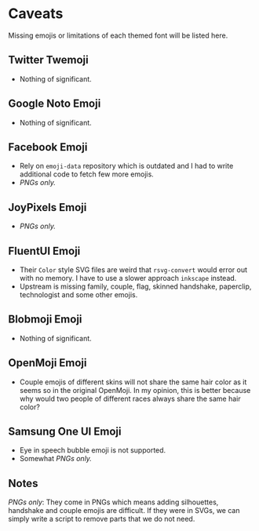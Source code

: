 # Caveats

Missing emojis or limitations of each themed font will be listed here.

## Twitter Twemoji

- Nothing of significant.

## Google Noto Emoji

- Nothing of significant.

## Facebook Emoji

- Rely on `emoji-data` repository which is outdated and I had to write additional code to fetch few more emojis.
- _PNGs only._

## JoyPixels Emoji

- _PNGs only._

## FluentUI Emoji

- Their `Color` style SVG files are weird that `rsvg-convert` would error out with no memory. I have to use a slower approach `inkscape` instead.
- Upstream is missing family, couple, flag, skinned handshake, paperclip, technologist and some other emojis.

## Blobmoji Emoji

- Nothing of significant.

## OpenMoji Emoji

- Couple emojis of different skins will not share the same hair color as it seems so in the original OpenMoji. In my opinion, this is better because why would two people of different races always share the same hair color?

## Samsung One UI Emoji

- Eye in speech bubble emoji is not supported.
- Somewhat _PNGs only._

## Notes

_PNGs only_: They come in PNGs which means adding silhouettes, handshake and couple emojis are difficult. If they were in SVGs, we can simply write a script to remove parts that we do not need.
